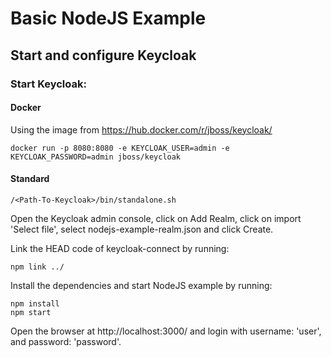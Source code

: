 # Basic NodeJS Example


## Start and configure Keycloak

### Start Keycloak:

#### Docker
Using the image from https://hub.docker.com/r/jboss/keycloak/
```
docker run -p 8080:8080 -e KEYCLOAK_USER=admin -e KEYCLOAK_PASSWORD=admin jboss/keycloak
```
#### Standard
```
/<Path-To-Keycloak>/bin/standalone.sh
```

Open the Keycloak admin console, click on Add Realm, click on import 'Select file', 
select nodejs-example-realm.json and click Create.

Link the HEAD code of keycloak-connect by running:

```
npm link ../
```

Install the dependencies and start NodeJS example by running:

```
npm install
npm start
```

Open the browser at http://localhost:3000/ and login with username: 'user', and password: 'password'.
